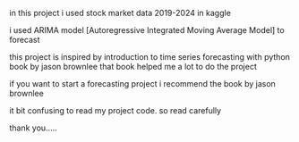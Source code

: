 in this project i used stock market data 2019-2024 in kaggle

i used ARIMA model [Autoregressive Integrated Moving Average Model] to forecast

this project is inspired by introduction to time series forecasting with python book by jason brownlee
that book helped me a lot to do the project

if you want to start a forecasting project i recommend the book by jason brownlee

it bit confusing to read my project code. so read carefully

thank you.....
